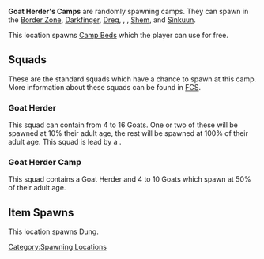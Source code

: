 **Goat Herder's Camps** are randomly spawning camps. They can spawn in
the [Border Zone](Border_Zone.md "wikilink"),
[Darkfinger](Darkfinger.md "wikilink"), [Dreg](Dreg.md "wikilink"), [](Hidden_Forest.md), [](Northern_Coast.md), [Shem](Shem.md "wikilink"), and
[Sinkuun](Sinkuun.md "wikilink").

This location spawns [Camp Beds](Camp_Bed.md "wikilink") which the player
can use for free.

## Squads

These are the standard squads which have a chance to spawn at this camp.
More information about these squads can be found in
[FCS](Forgotten_Construction_Set.md "wikilink").

### Goat Herder

This squad can contain from 4 to 16 Goats. One or two of these will be
spawned at 10% their adult age, the rest will be spawned at 100% of
their adult age. This squad is lead by a [](Goat_Herder.md).

### Goat Herder Camp

This squad contains a Goat Herder and 4 to 10 Goats which spawn at 50%
of their adult age.

## Item Spawns

This location spawns Dung.

[Category:Spawning Locations](Category:Spawning_Locations "wikilink")